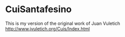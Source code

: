 CuiSantafesino
==============

This is my version of the original work of Juan Vuletich http://www.jvuletich.org/Cuis/Index.html

